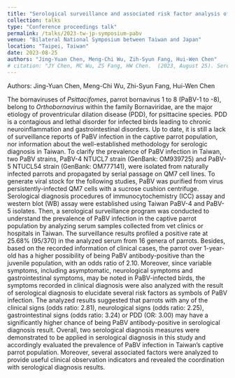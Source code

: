 ```yaml
---
title: "Serological surveillance and associated risk factor analysis of parrot bornavirus infection in parrots in Taiwan"
collection: talks
type: "Conference proceedings talk"
permalink: /talks/2023-tw-jp-symposium-pabv
venue: "Bilateral National Symposium between Taiwan and Japan"
location: "Taipei, Taiwan"
date: 2023-08-25
authors: "Jing-Yuan Chen, Meng-Chi Wu, Zih-Syun Fang, Hui-Wen Chen"
# citation: "JY Chen, MC Wu, ZS Fang, HW Chen.  (2023, August 25). Serological surveillance and associated risk factor analysis of parrot bornavirus infection in parrot in Taiwan. Bilateral national symposium between Taiwan and Japan, Taipei, Taiwan."
---
```


Authors: Jing-Yuan Chen, Meng-Chi Wu, Zhi-Syun Fang, Hui-Wen Chen

The bornaviruses of _Psittacifomes_, parrot bornavirus 1 to 8 (PaBV-1 to -8), belong to _Orthobornavirus_ within the family Bornaviridae, are the major etiology of proventricular dilation disease (PDD), for psittacine species. PDD is a contagious and lethal disorder for infected birds leading to chronic neuroinflammation and gastrointestinal disorders. Up to date, it is still a lack of surveillance reports of PaBV infection in the captive parrot population, nor information about the well-established methodology for serologic diagnosis in Taiwan. To clarify the prevalence of PaBV infection in Taiwan, two PaBV strains, PaBV-4 NTUCL7 strain (GenBank: OM939725) and PaBV-5 NTUCL54 strain (GenBank: OM777141), were isolated from naturally infected parrots and propagated by serial passage on QM7 cell lines. To generate viral stock for the following studies, PaBV was purified from virus persistently-infected QM7 cells with a sucrose cushion centrifuge. Serological diagnosis procedures of immunocytochemistry (ICC) assay and western blot (WB) assay were established using Taiwan PaBV-4 and PaBV-5 isolates. Then, a serological surveillance program was conducted to understand the prevalence of PaBV infection in the captive parrot population by analyzing serum samples collected from vet clinics or hospitals in Taiwan. The surveillance results profiled a positive rate at 25.68% (95/370) in the analyzed serum from 16 genera of parrots. Besides, based on the recorded information of clinical cases, the parrot over 1-year-old has a higher possibility of being PaBV antibody-positive than the juvenile population, with an odds ratio of 2.10. Moreover, since variable symptoms, including asymptomatic, neurological symptoms and gastrointestinal symptoms, may be noted in PaBV-infected birds, the symptoms recorded in clinical diagnosis were also analyzed with the result of serological diagnosis to elucidate several risk factors as symbols of PaBV infection. The analyzed results suggested that parrots with any of the clinical signs (odds ratio: 2.81), neurological signs (odds ratio: 2.25), gastrointestinal signs (odds ratio: 3.24) or PDD (OR: 3.00) may have a significantly higher chance of being PaBV antibody-positive in serological diagnosis result. Overall, two serological diagnosis measures were demonstrated to be applied in serological diagnosis in this study and accordingly evaluated the prevalence of PaBV infection in Taiwan’s captive parrot population. Moreover, several associated factors were analyzed to provide useful clinical observation indicators and revealed the coordination with serological diagnosis results.
